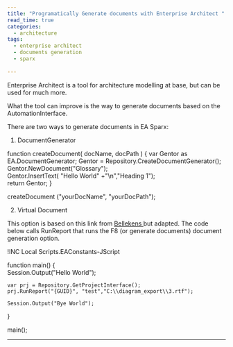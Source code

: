 ```yaml
---
title: "Programatically Generate documents with Enterprise Architect "
read_time: true
categories:  
  - architecture
tags:
  - enterprise architect
  - documents generation
  - sparx
  
---
```


Enterprise Architect is a tool for architecture modelling at base, but can be used for much more.

What the tool can improve is the way to generate documents based on the AutomationInterface.

There are two ways to generate documents in EA Sparx:
1)  DocumentGenerator

function createDocument( docName, docPath  )
{
    var Gentor as EA.DocumentGenerator;
    Gentor = Repository.CreateDocumentGenerator();
    Gentor.NewDocument("Glossary");    
	  Gentor.InsertText( "Hello World" +"\n","Heading 1");		
	  return Gentor; 
}

createDocument ("yourDocName", "yourDocPath");

2)  Virtual Document 

This option is based on this link from <a href="https://bellekens.com/2015/11/12/tutorial-generate-complex-documents-from-enterprise-architect-with-a-two-step-semi-automated-approach/" target="_blank"> Bellekens </a>
but adapted.
The code below calls RunReport that runs the F8 (or generate documents) document generation option.

!INC Local Scripts.EAConstants-JScript

function main()
{	
	Session.Output("Hello World");
	
	var prj = Repository.GetProjectInterface();
	prj.RunReport("{GUID}", "test","C:\\diagram_export\\3.rtf");
	
	Session.Output("Bye World");
}

main();



---
